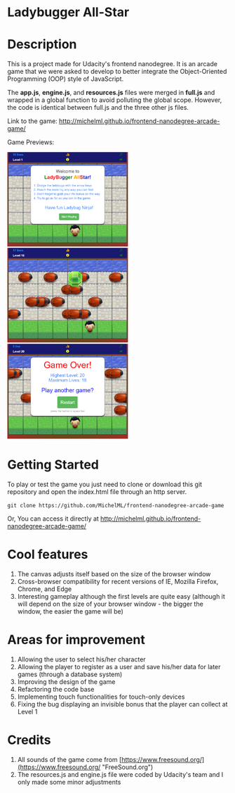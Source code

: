Ladybugger All-Star
===============================

# Description
This is a project made for Udacity's frontend nanodegree. It is an arcade game that we were asked to develop to better integrate the Object-Oriented Programming (OOP) style of JavaScript. 
  
The __app.js__, __engine.js__, and __resources.js__ files were merged in __full.js__ and wrapped in a global function to avoid polluting the global scope. However, the code is identical between full.js and the three other js files.  

Link to the game: <a href="http://michelmoreau.ca/ladybuggerallstar/" target="_blank">http://michelml.github.io/frontend-nanodegree-arcade-game/</a>
  
Game Previews:
  
<img src="./preview1.png" alt="Game Intro" width=275 style="display:inline"/>
<img src="./preview2.png" alt="Game In Action" width=275 style="display:inline"/>
<img src="./preview3.png" alt="Game Over" width=275 style="display:inline"/>

# Getting Started
To play or test the game you just need to clone or download this git repository and open the index.html file through an http server.

``` 
git clone https://github.com/MichelML/frontend-nanodegree-arcade-game
```

Or, You can access it directly at <a href="http://michelmoreau.ca/ladybuggerallstar/" target="_blank">http://michelml.github.io/frontend-nanodegree-arcade-game/</a>

# Cool features
1. The canvas adjusts itself based on the size of the browser window
2. Cross-browser compatibility for recent versions of IE, Mozilla Firefox, Chrome, and Edge
3. Interesting gameplay although the first levels are quite easy (although it will depend on the size of your browser window - the bigger the window, the easier the game will be)  

# Areas for improvement
1. Allowing the user to select his/her character  
2. Allowing the player to register as a user and save his/her data for later games (through a database system)
3. Improving the design of the game  
4. Refactoring the code base
5. Implementing touch functionalities for touch-only devices  
6. Fixing the bug displaying an invisible bonus that the player can collect at Level 1

# Credits
1. All sounds of the game come from [https://www.freesound.org/](https://www.freesound.org/ "FreeSound.org")
2. The resources.js and engine.js file were coded by Udacity's team and I only made some minor adjustments 
